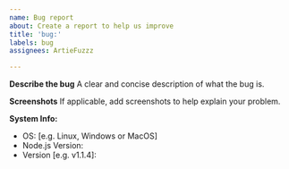 ```yaml
---
name: Bug report
about: Create a report to help us improve
title: 'bug:'
labels: bug
assignees: ArtieFuzzz

---
```


**Describe the bug**
A clear and concise description of what the bug is.

**Screenshots**
If applicable, add screenshots to help explain your problem.

**System Info:**
 - OS: [e.g. Linux, Windows or MacOS]
 - Node.js Version:
 - Version [e.g. v1.1.4]:
